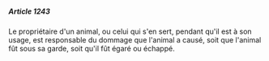 ##### Article 1243

Le propriétaire d'un animal, ou celui qui s'en sert, pendant qu'il est à son usage, est responsable du dommage que l'animal a causé, soit que l'animal fût sous sa garde, soit qu'il fût égaré ou échappé.

